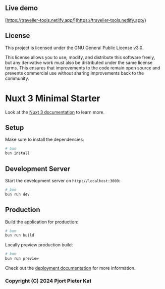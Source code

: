 ## Live demo
[https://traveller-tools.netlify.app/](https://traveller-tools.netlify.app/)

## License

This project is licensed under the GNU General Public License v3.0.

This license allows you to use, modify, and distribute this software freely, but any derivative work must also be distributed under the same license terms. This ensures that improvements to the code remain open source and prevents commercial use without sharing improvements back to the community.

# Nuxt 3 Minimal Starter

Look at the [Nuxt 3 documentation](https://nuxt.com/docs/getting-started/introduction) to learn more.

## Setup

Make sure to install the dependencies:

```bash
# bun
bun install
```

## Development Server

Start the development server on `http://localhost:3000`:

```bash
# bun
bun run dev
```

## Production

Build the application for production:

```bash
# bun
bun run build
```

Locally preview production build:

```bash
# bun
bun run preview
```

Check out the [deployment documentation](https://nuxt.com/docs/getting-started/deployment) for more information.

### Copyright (C) 2024 Pjort Pieter Kat